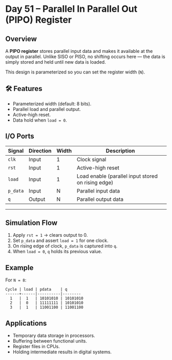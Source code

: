 # Day 51 – Parallel In Parallel Out (PIPO) Register

##  Overview

A **PIPO register** stores parallel input data and makes it available at the output in parallel. Unlike SISO or PISO, no shifting occurs here — the data is simply stored and held until new data is loaded.

This design is parameterized so you can set the register width (`N`).

## 🛠 Features

* Parameterized width (default: 8 bits).
* Parallel load and parallel output.
* Active-high reset.
* Data hold when `load = 0`.

## I/O Ports

| Signal  | Direction | Width | Description                                        |
| ------- | --------- | ----- | -------------------------------------------------- |
| `clk`   | Input     | 1     | Clock signal                                       |
| `rst`   | Input     | 1     | Active-high reset                                  |
| `load`  | Input     | 1     | Load enable (parallel input stored on rising edge) |
| `p_data` | Input     | N     | Parallel input data                                |
| `q`     | Output    | N     | Parallel output data                               |

---

## Simulation Flow

1. Apply `rst = 1` → clears output to 0.
2. Set `p_data` and assert `load = 1` for one clock.
3. On rising edge of clock, `p_data` is captured into `q`.
4. When `load = 0`, `q` holds its previous value.


##  Example

For `N = 8`:

```
Cycle | load | pdata    | q
------+------|----------|--------
  1   |  1   | 10101010 | 10101010
  2   |  0   | 11111111 | 10101010
  3   |  1   | 11001100 | 11001100
```

## Applications

* Temporary data storage in processors.
* Buffering between functional units.
* Register files in CPUs.
* Holding intermediate results in digital systems.

